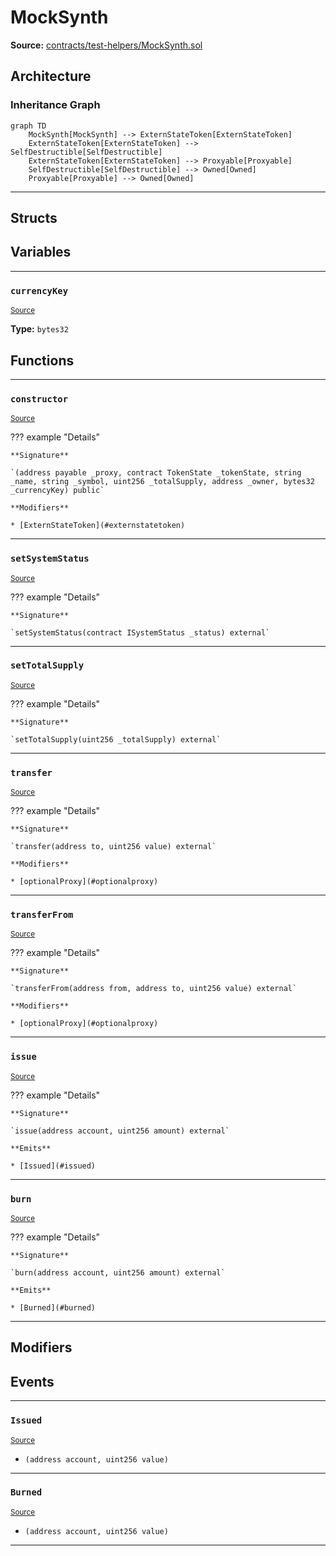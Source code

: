 # MockSynth

**Source:** [contracts/test-helpers/MockSynth.sol](https://github.com/Synthetixio/synthetix/tree/develop/contracts/test-helpers/MockSynth.sol)

## Architecture

### Inheritance Graph

```mermaid
graph TD
    MockSynth[MockSynth] --> ExternStateToken[ExternStateToken]
    ExternStateToken[ExternStateToken] --> SelfDestructible[SelfDestructible]
    ExternStateToken[ExternStateToken] --> Proxyable[Proxyable]
    SelfDestructible[SelfDestructible] --> Owned[Owned]
    Proxyable[Proxyable] --> Owned[Owned]
```

---

## Structs

## Variables

---

### `currencyKey`
<sub>[Source](https://github.com/Synthetixio/synthetix/tree/develop/contracts/test-helpers/MockSynth.sol#L11)</sub>

**Type:** `bytes32`

## Functions

---

### `constructor`
<sub>[Source](https://github.com/Synthetixio/synthetix/tree/develop/contracts/test-helpers/MockSynth.sol#L13)</sub>

??? example "Details"

    **Signature**

    `(address payable _proxy, contract TokenState _tokenState, string _name, string _symbol, uint256 _totalSupply, address _owner, bytes32 _currencyKey) public`

    **Modifiers**

    * [ExternStateToken](#externstatetoken)

---

### `setSystemStatus`
<sub>[Source](https://github.com/Synthetixio/synthetix/tree/develop/contracts/test-helpers/MockSynth.sol#L26)</sub>

??? example "Details"

    **Signature**

    `setSystemStatus(contract ISystemStatus _status) external`

---

### `setTotalSupply`
<sub>[Source](https://github.com/Synthetixio/synthetix/tree/develop/contracts/test-helpers/MockSynth.sol#L31)</sub>

??? example "Details"

    **Signature**

    `setTotalSupply(uint256 _totalSupply) external`

---

### `transfer`
<sub>[Source](https://github.com/Synthetixio/synthetix/tree/develop/contracts/test-helpers/MockSynth.sol#L35)</sub>

??? example "Details"

    **Signature**

    `transfer(address to, uint256 value) external`

    **Modifiers**

    * [optionalProxy](#optionalproxy)

---

### `transferFrom`
<sub>[Source](https://github.com/Synthetixio/synthetix/tree/develop/contracts/test-helpers/MockSynth.sol#L41)</sub>

??? example "Details"

    **Signature**

    `transferFrom(address from, address to, uint256 value) external`

    **Modifiers**

    * [optionalProxy](#optionalproxy)

---

### `issue`
<sub>[Source](https://github.com/Synthetixio/synthetix/tree/develop/contracts/test-helpers/MockSynth.sol#L56)</sub>

??? example "Details"

    **Signature**

    `issue(address account, uint256 amount) external`

    **Emits**

    * [Issued](#issued)

---

### `burn`
<sub>[Source](https://github.com/Synthetixio/synthetix/tree/develop/contracts/test-helpers/MockSynth.sol#L62)</sub>

??? example "Details"

    **Signature**

    `burn(address account, uint256 amount) external`

    **Emits**

    * [Burned](#burned)

---

## Modifiers

## Events

---

### `Issued`
<sub>[Source](https://github.com/Synthetixio/synthetix/tree/develop/contracts/test-helpers/MockSynth.sol#L51)</sub>

- `(address account, uint256 value)`

---

### `Burned`
<sub>[Source](https://github.com/Synthetixio/synthetix/tree/develop/contracts/test-helpers/MockSynth.sol#L53)</sub>

- `(address account, uint256 value)`

---

